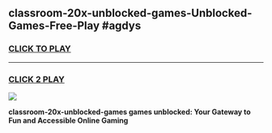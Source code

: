 
## classroom-20x-unblocked-games-Unblocked-Games-Free-Play #agdys
<h3>
<a href="https://us.freeplayer.one?title=classroom-20x-unblocked-games&ref=9M">CLICK TO PLAY</a></h3>
<hr>

<h3>
<a href="https://us.freeplayer.one?title=classroom-20x-unblocked-games&ref=9M">CLICK 2 PLAY</a>
  
</h3>

<a href="https://us.freeplayer.one?title=classroom-20x-unblocked-games&ref=9M"><img src="https://clearcache.store/games.png"></a>


**classroom-20x-unblocked-games games unblocked: Your Gateway to Fun and Accessible Online Gaming**
